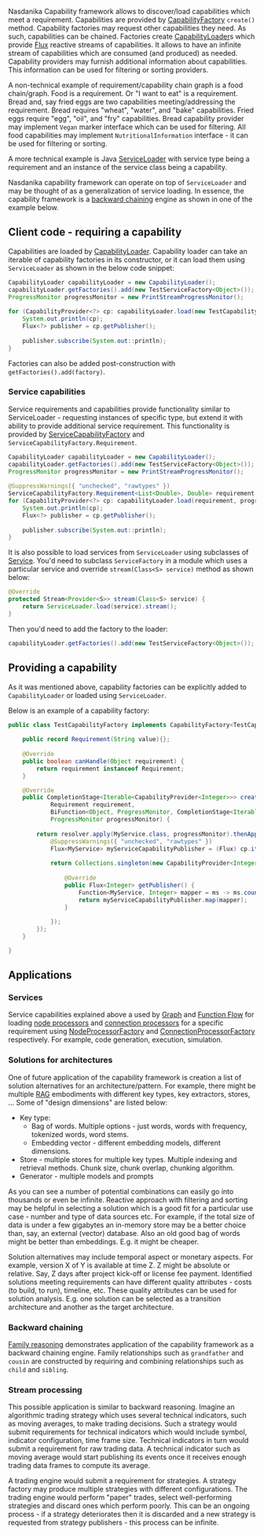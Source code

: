 Nasdanika Capability framework allows to discover/load capabilities which meet a requirement.
Capabilities are provided by [CapabilityFactory](https://javadoc.io/doc/org.nasdanika.core/capability/latest/org.nasdanika.capability/org/nasdanika/capability/CapabilityFactory.html) ``create()`` method. 
Capability factories may request other capabilities they need.
As such, capabilities can be chained.
Factories create [CapabilityLoader](https://javadoc.io/doc/org.nasdanika.core/capability/latest/org.nasdanika.capability/org/nasdanika/capability/CapabilityLoader.html)s which provide [Flux](https://projectreactor.io/docs/core/release/api/reactor/core/publisher/Flux.html) reactive streams of capabilities.
It allows to have an infinite stream of capabilities which are consumed (and produced) as needed.
Capability providers may furnish additional information about capabilities.
This information can be used for filtering or sorting providers. 

A non-technical example of requirement/capability chain graph is a food chain/graph. 
Food is a requirement. Or "I want to eat" is a requirement.
Bread and, say fried eggs are two capabilities meeting/addressing the requirement. 
Bread requires "wheat", "water", and "bake" capabilities. 
Fried eggs require "egg", "oil", and "fry" capabilities.
Bread capability provider may implement ``Vegan`` marker interface which can be used for filtering.
All food capabilities may implement ``NutritionalInformation`` interface - it can be used for filtering or sorting.

A more technical example is Java [ServiceLoader](https://docs.oracle.com/en/java/javase/17/docs/api/java.base/java/util/ServiceLoader.html)
with service type being a requirement and an instance of the service class being a capability.   

Nasdanika capability framework can operate on top of ``ServiceLoader`` and may be thought of as a generalization of service loading.
In essence, the capability framework is a [backward chaining](https://en.wikipedia.org/wiki/Backward_chaining) engine as shown in one of the example below.

## Client code - requiring a capability

Capabilities are loaded by [CapabilityLoader](https://javadoc.io/doc/org.nasdanika.core/capability/latest/org.nasdanika.capability/org/nasdanika/capability/CapabilityLoader.html). 
Capability loader can take an iterable of capability factories in its constructor, or it can load them using ``ServiceLoader``
as shown in the below code snippet:

```java
CapabilityLoader capabilityLoader = new CapabilityLoader();
capabilityLoader.getFactories().add(new TestServiceFactory<Object>());
ProgressMonitor progressMonitor = new PrintStreamProgressMonitor();
		
for (CapabilityProvider<?> cp: capabilityLoader.load(new TestCapabilityFactory.Requirement("Hello World"), progressMonitor)) {
	System.out.println(cp);
	Flux<?> publisher = cp.getPublisher();
			
	publisher.subscribe(System.out::println);
}
```

Factories can also be added post-construction with ``getFactories().add(factory)``.

### Service capabilities

Service requirements and capabilities provide functionality similar to ServiceLoader - requesting instances of specific type, but extend it with ability to provide additional service requirement.
This functionality is provided by [ServiceCapabilityFactory](https://javadoc.io/doc/org.nasdanika.core/capability/latest/org.nasdanika.capability/org/nasdanika/capability/ServiceCapabilityFactory.html)
and ``ServiceCapabilityFactory.Requirement``.

```java
CapabilityLoader capabilityLoader = new CapabilityLoader();
capabilityLoader.getFactories().add(new TestServiceFactory<Object>());
ProgressMonitor progressMonitor = new PrintStreamProgressMonitor();
		
@SuppressWarnings({ "unchecked", "rawtypes" })
ServiceCapabilityFactory.Requirement<List<Double>, Double> requirement = (ServiceCapabilityFactory.Requirement) ServiceCapabilityFactory.createRequirement(List.class, null,  33.0);
for (CapabilityProvider<?> cp: capabilityLoader.load(requirement, progressMonitor)) {
	System.out.println(cp);
	Flux<?> publisher = cp.getPublisher();
			
	publisher.subscribe(System.out::println);
}
```

It is also possible to load services from ``ServiceLoader`` using subclasses of [Service](https://javadoc.io/doc/org.nasdanika.core/capability/latest/org.nasdanika.capability/org/nasdanika/capability/ServiceFactory.html). 
You'd need to subclass ``ServiceFactory`` in a module which uses a particular service and override ``stream(Class<S> service)`` method as shown below:

```java
@Override
protected Stream<Provider<S>> stream(Class<S> service) {
	return ServiceLoader.load(service).stream();
}
```

Then you'd need to add the factory to the loader:

```java
capabilityLoader.getFactories().add(new TestServiceFactory<Object>());
```

## Providing a capability

As it was mentioned above, capability factories can be explicitly added to ``CapabilityLoader`` or loaded using ``ServiceLoader``.

Below is an example of a capability factory:

```java
public class TestCapabilityFactory implements CapabilityFactory<TestCapabilityFactory.Requirement, Integer> {
	
	public record Requirement(String value){};
	
	@Override
	public boolean canHandle(Object requirement) {
		return requirement instanceof Requirement;
	}

	@Override
	public CompletionStage<Iterable<CapabilityProvider<Integer>>> create(
			Requirement requirement,
			BiFunction<Object, ProgressMonitor, CompletionStage<Iterable<CapabilityProvider<Object>>>> resolver,
			ProgressMonitor progressMonitor) {
		
		return resolver.apply(MyService.class, progressMonitor).thenApply(cp -> {;
			@SuppressWarnings({ "unchecked", "rawtypes" })
			Flux<MyService> myServiceCapabilityPublisher = (Flux) cp.iterator().next().getPublisher();
			
			return Collections.singleton(new CapabilityProvider<Integer>() {
	
				@Override
				public Flux<Integer> getPublisher() {
					Function<MyService, Integer> mapper = ms -> ms.count(((Requirement) requirement).value());
					return myServiceCapabilityPublisher.map(mapper);
				}
				
			});
		});
	}

}
```

## Applications

### Services

Service capabilities explained above a used by [Graph](https://graph.models.nasdanika.org/index.html) and [Function Flow](https://function-flow.models.nasdanika.org/index.html) for loading [node processors](https://javadoc.io/doc/org.nasdanika.core/graph/latest/org.nasdanika.graph/org/nasdanika/graph/processor/function/BiFunctionProcessorFactory.NodeProcessor.html) and [connection processors](https://javadoc.io/doc/org.nasdanika.core/graph/latest/org.nasdanika.graph/org/nasdanika/graph/processor/function/BiFunctionProcessorFactory.ConnectionProcessor.html) for a specific requirement using [NodeProcessorFactory](https://javadoc.io/doc/org.nasdanika.core/graph-model/latest/org.nasdanika.graph.model/org/nasdanika/graph/model/util/NodeProcessorFactory.html) and [ConnectionProcessorFactory](https://javadoc.io/doc/org.nasdanika.core/graph-model/latest/org.nasdanika.graph.model/org/nasdanika/graph/model/util/ConnectionProcessorFactory.html) respectively.
For example, code generation, execution, simulation.

### Solutions for architectures

One of future application of the capability framework is creation a list of solution alternatives for an architecture/pattern.
For example, there might be multiple [RAG](https://rag.nasdanika.org/) embodiments with different key types, key extractors, stores, ...
Some of "design dimensions" are listed below:

* Key type:
    * Bag of words. Multiple options - just words, words with frequency, tokenized words, word stems.
    * Embedding vector - different embedding models, different dimensions.
* Store - multiple stores for multiple key types. Multiple indexing and retrieval methods. Chunk size, chunk overlap, chunking algorithm.     
* Generator - multiple models and prompts

As you can see a number of potential combinations can easily go into thousands or even be infinite. 
Reactive approach with filtering and sorting may be helpful in selecting a solution which is a good fit for a particular use case - number and type of data sources etc. 
For example, if the total size of data is under a few gigabytes an in-memory store may be a better choice than, say, an external (vector) database.
Also an old good bag of words might be better than embeddings. E.g. it might be cheaper. 

Solution alternatives may include temporal aspect or monetary aspects.
For example, version X of Y is available at time Z. 
Z might be absolute or relative. Say, Z days after project kick-off or license fee payment.
Identified solutions meeting requirements can have different quality attributes - costs (to build, to run), timeline, etc.
These quality attributes can be used for solution analysis.
E.g. one solution can be selected as a transition architecture and another as the target architecture.   

### Backward chaining

[Family reasoning](https://github.com/Nasdanika-Models/family/tree/main/demos/reasoning) demonstrates application of the capability framework as a backward chaining engine.
Family relationships such as ``grandfather`` and ``cousin`` are constructed by requiring and combining relationships such as ``child`` and ``sibling``. 

### Stream processing

This possible application is similar to backward reasoning. 
Imagine an algorithmic trading strategy which uses several technical indicators, such as moving averages, to make trading decisions.
Such a strategy would submit requirements for technical indicators which would include symbol, indicator configuration, time frame size.
Technical indicators in turn would submit a requirement for raw trading data. 
A technical indicator such as moving average would start publishing its events once it receives enough trading data frames to compute its average.

A trading engine would submit a requirement for strategies. 
A strategy factory may produce multiple strategies with different configurations.
The trading engine would perform "paper" trades, select well-performing strategies and discard ones which perform poorly.
This can be an ongoing process - if a strategy deteriorates then it is discarded and a new strategy is requested from strategy publishers - this process can be infinite.  
